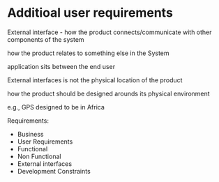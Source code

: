# Additioal user requirements

External interface - how the product connects/communicate with other components of the system

how the product relates to something else in the System

application sits between the end user

External interfaces is not the physical location of the product

how the product should be designed arounds its physical environment

e.g., GPS designed to be in Africa

Requirements:
* Business
* User Requirements
* Functional
* Non Functional
* External interfaces
* Development Constraints
